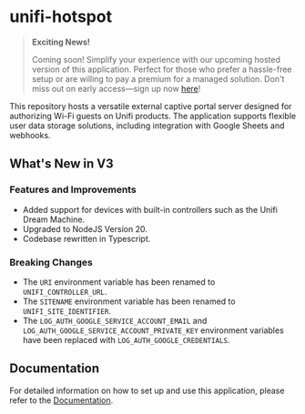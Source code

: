 # unifi-hotspot

> **Exciting News!**
>
> Coming soon! Simplify your experience with our upcoming hosted version of this application. Perfect for those who prefer a hassle-free setup or are willing to pay a premium for a managed solution. Don't miss out on early access—sign up now [here](https://register-interest.guestgate.cloud)!

This repository hosts a versatile external captive portal server designed for authorizing Wi-Fi guests on Unifi products. The application supports flexible user data storage solutions, including integration with Google Sheets and webhooks.

## What's New in V3

### Features and Improvements

- Added support for devices with built-in controllers such as the Unifi Dream Machine.
- Upgraded to NodeJS Version 20.
- Codebase rewritten in Typescript.

### Breaking Changes

- The `URI` environment variable has been renamed to `UNIFI_CONTROLLER_URL`.
- The `SITENAME` environment variable has been renamed to `UNIFI_SITE_IDENTIFIER`.
- The `LOG_AUTH_GOOGLE_SERVICE_ACCOUNT_EMAIL` and `LOG_AUTH_GOOGLE_SERVICE_ACCOUNT_PRIVATE_KEY` environment variables have been replaced with `LOG_AUTH_GOOGLE_CREDENTIALS`.

## Documentation

For detailed information on how to set up and use this application, please refer to the [Documentation](https://docs.unifi-hotspot.jamiewood.io).
